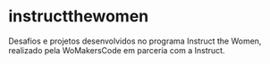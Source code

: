 # instructthewomen
Desafios e projetos desenvolvidos no programa Instruct the Women, realizado pela WoMakersCode em parceria com a Instruct.
